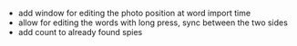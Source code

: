 - add window for editing the photo position at word import time
- allow for editing the words with long press, sync between the two sides
- add count to already found spies
